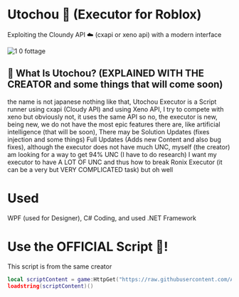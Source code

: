 # Utochou 💎 (Executor for Roblox)
Exploiting the Cloundy API ☁️ (cxapi or xeno api) with a modern interface

![1 0 fottage](https://github.com/user-attachments/assets/529866bb-3507-4fdc-a133-8630c83cacc7)

## 🤔 What Is Utochou? (EXPLAINED WITH THE CREATOR and some things that will come soon)
the name is not japanese nothing like that, Utochou Executor is a Script runner using cxapi (Cloudy API) and using Xeno API, I try to compete with xeno but obviously not, it uses the same API so no, the executor is new, being new, we do not have the most epic features there are, like artificial intelligence (that will be soon), There may be Solution Updates (fixes injection and some things) Full Updates (Adds new Content and also bug fixes), although the executor does not have much UNC, myself (the creator) am looking for a way to get 94% UNC (I have to do research) I want my executor to have A LOT OF UNC and thus how to break Ronix Executor (it can be a very but VERY COMPLICATED task) but oh well

# Used
WPF (used for Designer), C# Coding, and used .NET Framework

# Use the OFFICIAL Script 🚀!
This script is from the same creator
```lua
local scriptContent = game:HttpGet("https://raw.githubusercontent.com/AndresDev859674/Quick-Hub/main/execute.lua")
loadstring(scriptContent)()
```
